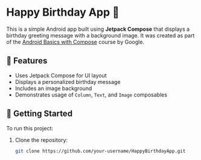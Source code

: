 # Happy Birthday App 🎉

This is a simple Android app built using **Jetpack Compose** that displays a birthday greeting message with a background image. It was created as part of the [Android Basics with Compose](https://developer.android.com/courses/android-basics-compose/course) course by Google.

## 📱 Features

- Uses Jetpack Compose for UI layout
- Displays a personalized birthday message
- Includes an image background
- Demonstrates usage of `Column`, `Text`, and `Image` composables

## 🚀 Getting Started

To run this project:

1. Clone the repository:
   ```bash
   git clone https://github.com/your-username/HappyBirthdayApp.git
